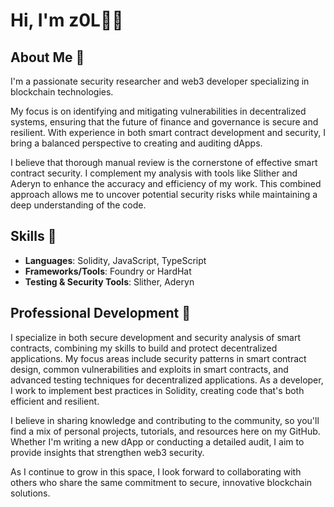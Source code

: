 # Hi, I'm z0L👋🏾

## About Me 🚀
I'm a passionate security researcher and web3 developer specializing in blockchain technologies.

My focus is on identifying and mitigating vulnerabilities in decentralized systems, ensuring that the future of finance and governance is secure and resilient. With experience in both smart contract development and security, I bring a balanced perspective to creating and auditing dApps.

I believe that thorough manual review is the cornerstone of effective smart contract security. I complement my analysis with tools like Slither and Aderyn to enhance the accuracy and efficiency of my work. This combined approach allows me to uncover potential security risks while maintaining a deep understanding of the code.

## Skills 💼
- **Languages**: Solidity, JavaScript, TypeScript
- **Frameworks/Tools**: Foundry or HardHat
- **Testing & Security Tools**: Slither, Aderyn

## Professional Development 🌱
I specialize in both secure development and security analysis of smart contracts, combining my skills to build and protect decentralized applications. My focus areas include security patterns in smart contract design, common vulnerabilities and exploits in smart contracts, and advanced testing techniques for decentralized applications. As a developer, I work to implement best practices in Solidity, creating code that's both efficient and resilient.

I believe in sharing knowledge and contributing to the community, so you'll find a mix of personal projects, tutorials, and resources here on my GitHub. Whether I'm writing a new dApp or conducting a detailed audit, I aim to provide insights that strengthen web3 security.

As I continue to grow in this space, I look forward to collaborating with others who share the same commitment to secure, innovative blockchain solutions.
